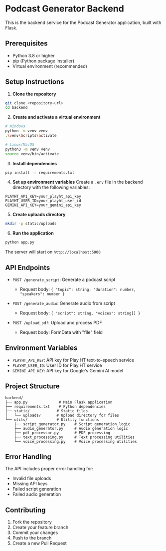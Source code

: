 # Podcast Generator Backend

This is the backend service for the Podcast Generator application, built with Flask.

## Prerequisites

- Python 3.8 or higher
- pip (Python package installer)
- Virtual environment (recommended)

## Setup Instructions

1. **Clone the repository**
```bash
git clone <repository-url>
cd backend
```

2. **Create and activate a virtual environment**
```bash
# Windows
python -m venv venv
.\venv\Scripts\activate

# Linux/MacOS
python3 -m venv venv
source venv/bin/activate
```

3. **Install dependencies**
```bash
pip install -r requirements.txt
```

4. **Set up environment variables**
Create a `.env` file in the backend directory with the following variables:
```env
PLAYHT_API_KEY=your_playht_api_key
PLAYHT_USER_ID=your_playht_user_id
GEMINI_API_KEY=your_gemini_api_key
```

5. **Create uploads directory**
```bash
mkdir -p static/uploads
```

6. **Run the application**
```bash
python app.py
```
The server will start on `http://localhost:5000`

## API Endpoints

- `POST /generate_script`: Generate a podcast script
  - Request body: `{ "topic": string, "duration": number, "speakers": number }`

- `POST /generate_audio`: Generate audio from script
  - Request body: `{ "script": string, "voices": string[] }`

- `POST /upload_pdf`: Upload and process PDF
  - Request body: FormData with "file" field

## Environment Variables

- `PLAYHT_API_KEY`: API key for Play.HT text-to-speech service
- `PLAYHT_USER_ID`: User ID for Play.HT service
- `GEMINI_API_KEY`: API key for Google's Gemini AI model

## Project Structure

```
backend/
├── app.py              # Main Flask application
├── requirements.txt    # Python dependencies
├── static/            # Static files
│   └── uploads/       # Upload directory for files
└── utils/             # Utility functions
    ├── script_generator.py    # Script generation logic
    ├── audio_generator.py     # Audio generation logic
    ├── pdf_processor.py       # PDF processing
    ├── text_processing.py     # Text processing utilities
    └── voice_processing.py    # Voice processing utilities
```

## Error Handling

The API includes proper error handling for:
- Invalid file uploads
- Missing API keys
- Failed script generation
- Failed audio generation

## Contributing

1. Fork the repository
2. Create your feature branch
3. Commit your changes
4. Push to the branch
5. Create a new Pull Request

